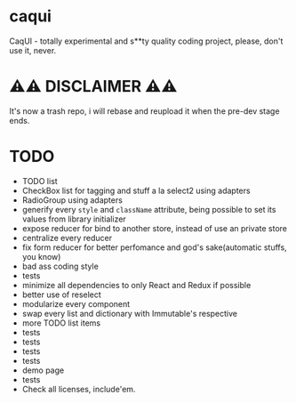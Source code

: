 # caqui
CaqUI - totally experimental and s**ty quality coding project, please, don't use it, never.

# :warning::warning: DISCLAIMER :warning::warning:

It's now a trash repo, i will rebase and reupload it when the pre-dev stage ends. 

TODO
=============================

- TODO list
- CheckBox list for tagging and stuff a la select2 using adapters
- RadioGroup using adapters
- generify every `style` and `className` attribute, being possible to set its values from library initializer
- expose reducer for bind to another store, instead of use an private store
- centralize every reducer
- fix form reducer for better perfomance and god's sake(automatic stuffs, you know)
- bad ass coding style
- tests
- minimize all dependencies to only React and Redux if possible
- better use of reselect
- modularize every component
- swap every list and dictionary with Immutable's respective 
- more TODO list items
- tests
- tests
- tests
- tests
- demo page
- tests
- Check all licenses, include'em.